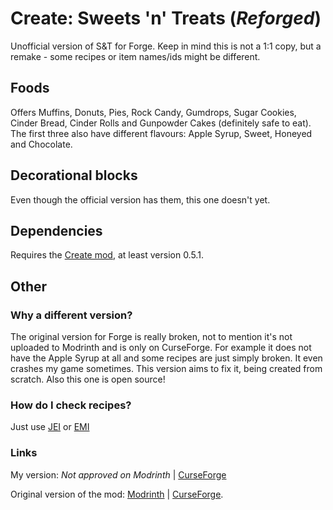 # Create: Sweets 'n' Treats (*Reforged*)
Unofficial version of S&T for Forge. Keep in mind this is not a 1:1 copy, but a remake - some recipes or item names/ids might be different.
## Foods
Offers Muffins, Donuts, Pies, Rock Candy, Gumdrops, Sugar Cookies, Cinder Bread, Cinder Rolls and Gunpowder Cakes (definitely safe to eat). The first three also have different flavours: Apple Syrup, Sweet, Honeyed and Chocolate.
## Decorational blocks
Even though the official version has them, this one doesn't yet.
## Dependencies
Requires the [Create mod](https://modrinth.com/mod/create/), at least version 0.5.1.
## Other
### Why a different version?
The original version for Forge is really broken, not to mention it's not uploaded to Modrinth and is only on CurseForge. For example it does not have the Apple Syrup at all and some recipes are just simply broken. It even crashes my game sometimes. This version aims to fix it, being created from scratch. Also this one is open source!
### How do I check recipes?
Just use [JEI](https://modrinth.com/mod/jei) or [EMI](https://modrinth.com/mod/emi)
### Links
My version: *Not approved on Modrinth* | [CurseForge](https://www.curseforge.com/minecraft/mc-mods/create-snt-reforged)

Original version of the mod: [Modrinth](https://modrinth.com/mod/create-sweets-and-treats/) | [CurseForge](https://www.curseforge.com/minecraft/mc-mods/create-sweets-and-treats).

